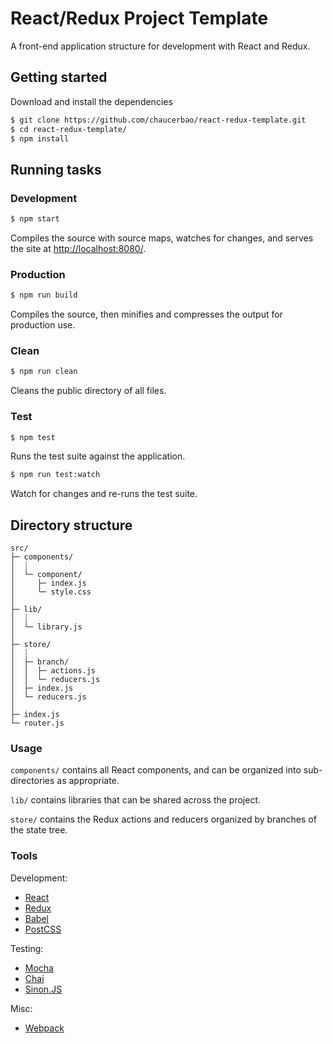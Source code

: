# React/Redux Project Template

A front-end application structure for development with React and Redux.


## Getting started

Download and install the dependencies

```sh
$ git clone https://github.com/chaucerbao/react-redux-template.git
$ cd react-redux-template/
$ npm install
```


## Running tasks

### Development
```sh
$ npm start
```
Compiles the source with source maps, watches for changes, and serves the site at [http://localhost:8080/](http://localhost:8080/).

### Production
```sh
$ npm run build
```
Compiles the source, then minifies and compresses the output for production use.

### Clean
```sh
$ npm run clean
```
Cleans the public directory of all files.

### Test
```sh
$ npm test
```
Runs the test suite against the application.

```sh
$ npm run test:watch
```
Watch for changes and re-runs the test suite.


## Directory structure

```
src/
├─ components/
│  ┊
│  └─ component/
│     ├─ index.js
│     └─ style.css
│
├─ lib/
│  ┊
│  └─ library.js
│
├─ store/
│  ┊
│  ├─ branch/
│  │  ├─ actions.js
│  │  └─ reducers.js
│  ├─ index.js
│  └─ reducers.js
│
├─ index.js
└─ router.js
```

### Usage
`components/` contains all React components, and can be organized into sub-directories as appropriate.

`lib/` contains libraries that can be shared across the project.

`store/` contains the Redux actions and reducers organized by branches of the state tree.


### Tools
Development:

* [React]
* [Redux]
* [Babel]
* [PostCSS]

Testing:

* [Mocha]
* [Chai]
* [Sinon.JS]

Misc:

* [Webpack]


[Babel]: https://babeljs.io/
[Chai]: http://chaijs.com/
[Mocha]: http://mochajs.org/
[PostCSS]: http://postcss.org/
[React]: https://facebook.github.io/react/
[Redux]: http://redux.js.org/
[Sinon.JS]: http://sinonjs.org/
[Webpack]: http://webpack.github.io/

